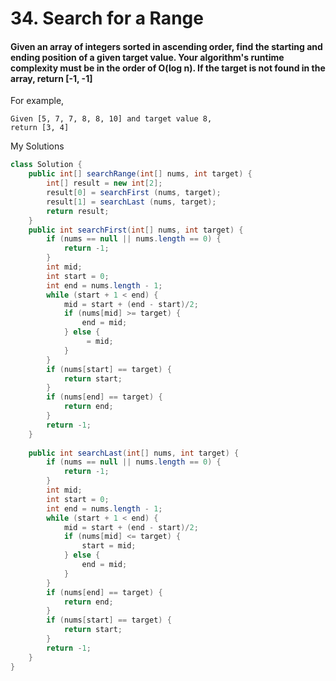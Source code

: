 # 34. Search for a Range

#### Given an array of integers sorted in ascending order, find the starting and ending position of a given target value. Your algorithm's runtime complexity must be in the order of O(log n). If the target is not found in the array, return [-1, -1]

For example,
```
Given [5, 7, 7, 8, 8, 10] and target value 8,
return [3, 4]
```

My Solutions
```java
class Solution {
    public int[] searchRange(int[] nums, int target) {
        int[] result = new int[2];
        result[0] = searchFirst (nums, target);
        result[1] = searchLast (nums, target);
        return result;
    }
    public int searchFirst(int[] nums, int target) {
        if (nums == null || nums.length == 0) {
            return -1;
        }
        int mid;
        int start = 0;
        int end = nums.length - 1;
        while (start + 1 < end) {
            mid = start + (end - start)/2;
            if (nums[mid] >= target) {
                end = mid;
            } else {
                 = mid;
            }
        }
        if (nums[start] == target) {
            return start;
        }
        if (nums[end] == target) {
            return end;
        }
        return -1;
    }
    
    public int searchLast(int[] nums, int target) {
        if (nums == null || nums.length == 0) {
            return -1;
        }
        int mid;
        int start = 0;
        int end = nums.length - 1;
        while (start + 1 < end) {
            mid = start + (end - start)/2;
            if (nums[mid] <= target) {
                start = mid;
            } else {
                end = mid;
            }
        }
        if (nums[end] == target) {
            return end;
        }
        if (nums[start] == target) {
            return start;
        }
        return -1;
    }
}
```

